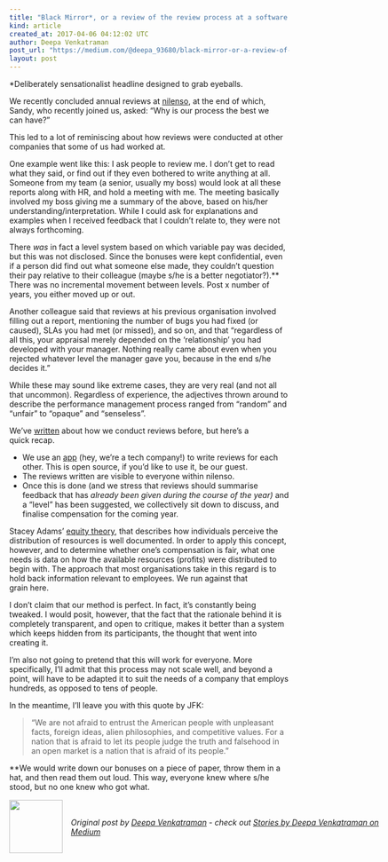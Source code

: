 ```yaml
---
title: "Black Mirror*, or a review of the review process at a software co-operative"
kind: article
created_at: 2017-04-06 04:12:02 UTC
author: Deepa Venkatraman
post_url: "https://medium.com/@deepa_93680/black-mirror-or-a-review-of-the-review-process-at-a-software-co-operative-147cf2d92deb?source=rss-35a7eb01f164------2"
layout: post
---
```

<p>*Deliberately sensationalist headline designed to grab eyeballs.</p><p>We recently concluded annual reviews at <a href="http://nilenso.com">nilenso</a>, at the end of which, Sandy, who recently joined us, asked: “Why is our process the best we can have?”</p><p>This led to a lot of reminiscing about how reviews were conducted at other companies that some of us had worked at.</p><p>One example went like this: I ask people to review me. I don’t get to read what they said, or find out if they even bothered to write anything at all. Someone from my team (a senior, usually my boss) would look at all these reports along with HR, and hold a meeting with me. The meeting basically involved my boss giving me a summary of the above, based on his/her understanding/interpretation. While I could ask for explanations and examples when I received feedback that I couldn’t relate to, they were not always forthcoming.</p><p>There <em>was</em> in fact a level system based on which variable pay was decided, but this was not disclosed. Since the bonuses were kept confidential, even if a person did find out what someone else made, they couldn’t question their pay relative to their colleague (maybe s/he is a better negotiator?).** There was no incremental movement between levels. Post x number of years, you either moved up or out.</p><p>Another colleague said that reviews at his previous organisation involved filling out a report, mentioning the number of bugs you had fixed (or caused), SLAs you had met (or missed), and so on, and that “regardless of all this, your appraisal merely depended on the ‘relationship’ you had developed with your manager. Nothing really came about even when you rejected whatever level the manager gave you, because in the end s/he decides it.”</p><p>While these may sound like extreme cases, they are very real (and not all that uncommon). Regardless of experience, the adjectives thrown around to describe the performance management process ranged from “random” and “unfair” to “opaque” and “senseless”.</p><p>We’ve <a href="https://blog.nilenso.com/blog/2015/06/30/how-to-co-op-salaries-reviews/">written</a> about how we conduct reviews before, but here’s a quick recap.</p><ul><li>We use an <a href="https://github.com/nilenso/reviews">app</a> (hey, we’re a tech company!) to write reviews for each other. This is open source, if you’d like to use it, be our guest.</li><li>The reviews written are visible to everyone within nilenso.</li><li>Once this is done (and we stress that reviews should summarise feedback that has <em>already been given during the course of the year)</em> and a “level” has been suggested, we collectively sit down to discuss, and finalise compensation for the coming year.</li></ul><p>Stacey Adams’ <a href="https://en.wikipedia.org/wiki/Equity_theory">equity theory</a>, that describes how individuals perceive the distribution of resources is well documented. In order to apply this concept, however, and to determine whether one’s compensation is fair, what one needs is data on how the available resources (profits) were distributed to begin with. The approach that most organisations take in this regard is to hold back information relevant to employees. We run against that grain here.</p><p>I don’t claim that our method is perfect. In fact, it’s constantly being tweaked. I would posit, however, that the fact that the rationale behind it is completely transparent, and open to critique, makes it better than a system which keeps hidden from its participants, the thought that went into creating it.</p><p>I’m also not going to pretend that this will work for everyone. More specifically, I’ll admit that this process may not scale well, and beyond a point, will have to be adapted it to suit the needs of a company that employs hundreds, as opposed to tens of people.</p><p>In the meantime, I’ll leave you with this quote by JFK:</p><blockquote>“We are not afraid to entrust the American people with unpleasant facts, foreign ideas, alien philosophies, and competitive values. For a nation that is afraid to let its people judge the truth and falsehood in an open market is a nation that is afraid of its people.”</blockquote><p>**We would write down our bonuses on a piece of paper, throw them in a hat, and then read them out loud. This way, everyone knew where s/he stood, but no one knew who got what.</p><img src="https://medium.com/_/stat?event=post.clientViewed&referrerSource=full_rss&postId=147cf2d92deb" width="1" height="1"><div class="author">
  <img src="https://nilenso.com/images/people/deepa-200.png" style="width: 96px; height: 96;">
  <span style="position: absolute; padding: 32px 15px;">
    <i>Original post by <a href="http://twitter.com/deepa_v">Deepa Venkatraman</a> - check out <a href="https://medium.com/@deepa_93680?source=rss-35a7eb01f164------2">Stories by Deepa Venkatraman on Medium</a></i>
  </span>
</div>
